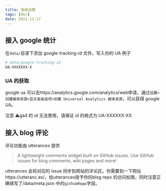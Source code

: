```yaml
---
title: 高级设置
tags: [doc]
date: 2021-11-17
---
```


## 接入 google 统计

在`data/`目录下添加 google-tracking-id 文件，写入你的 UA
例子

```bash
# data/google-tracking-id
UA-XXXXXXX-X
```

### UA 的获取

google ua 可以去https://analytics.google.com/analytics/web申请，通过`设置>创建媒体资源>显示高级选项>创建 Universal Analytics 媒体资源`，可以获得 google UA。

注意 ⚠️ga4 的 id 无法使用，请保证 id 的格式为 UA-XXXXXX-XX

## 接入 blog 评论

评论功能由 utterances 提供

> A lightweight comments widget built on GitHub issues. Use GitHub issues for blog comments, wiki pages and more!

utterances 会将对应的 issue 同步到网站的评论区。你需要到一下网址https://utteranc.es/，给utterances授予你的blog repo 的访问权限，同时注意正确填写了/data/meta.json 中的`githubRepo`字段。
